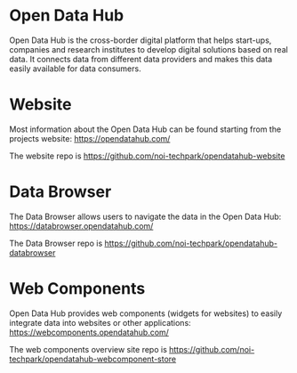 # Open Data Hub
Open Data Hub is the cross-border digital platform that helps start-ups, companies and research institutes to develop digital solutions based on real data. It connects data from different data providers and makes this data easily available for data consumers.

# Website 
Most information about the Open Data Hub can be found starting from the projects website: https://opendatahub.com/

The website repo is https://github.com/noi-techpark/opendatahub-website 

# Data Browser
The Data Browser allows users to navigate the data in the Open Data Hub: https://databrowser.opendatahub.com/

The Data Browser repo is https://github.com/noi-techpark/opendatahub-databrowser

# Web Components
Open Data Hub provides web components (widgets for websites) to easily integrate data into websites or other applications: https://webcomponents.opendatahub.com/

The web components overview site repo is https://github.com/noi-techpark/opendatahub-webcomponent-store 

